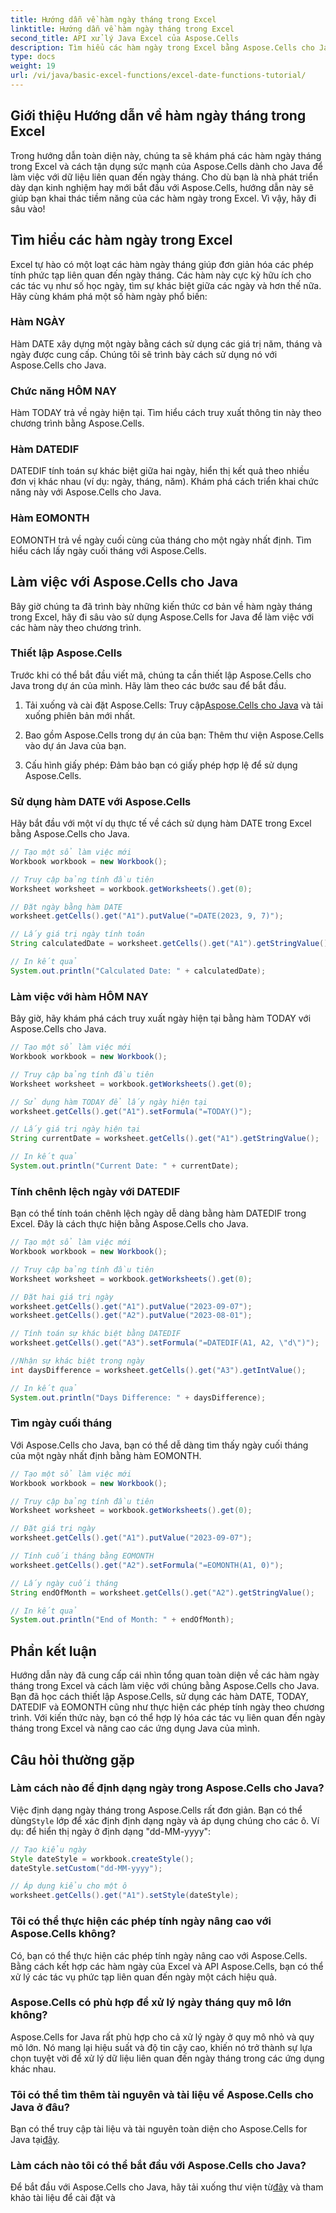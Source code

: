 ```yaml
---
title: Hướng dẫn về hàm ngày tháng trong Excel
linktitle: Hướng dẫn về hàm ngày tháng trong Excel
second_title: API xử lý Java Excel của Aspose.Cells
description: Tìm hiểu các hàm ngày trong Excel bằng Aspose.Cells cho Java. Khám phá hướng dẫn từng bước với mã nguồn.
type: docs
weight: 19
url: /vi/java/basic-excel-functions/excel-date-functions-tutorial/
---
```


## Giới thiệu Hướng dẫn về hàm ngày tháng trong Excel

Trong hướng dẫn toàn diện này, chúng ta sẽ khám phá các hàm ngày tháng trong Excel và cách tận dụng sức mạnh của Aspose.Cells dành cho Java để làm việc với dữ liệu liên quan đến ngày tháng. Cho dù bạn là nhà phát triển dày dạn kinh nghiệm hay mới bắt đầu với Aspose.Cells, hướng dẫn này sẽ giúp bạn khai thác tiềm năng của các hàm ngày trong Excel. Vì vậy, hãy đi sâu vào!

## Tìm hiểu các hàm ngày trong Excel

Excel tự hào có một loạt các hàm ngày tháng giúp đơn giản hóa các phép tính phức tạp liên quan đến ngày tháng. Các hàm này cực kỳ hữu ích cho các tác vụ như số học ngày, tìm sự khác biệt giữa các ngày và hơn thế nữa. Hãy cùng khám phá một số hàm ngày phổ biến:

### Hàm NGÀY

Hàm DATE xây dựng một ngày bằng cách sử dụng các giá trị năm, tháng và ngày được cung cấp. Chúng tôi sẽ trình bày cách sử dụng nó với Aspose.Cells cho Java.

### Chức năng HÔM NAY

Hàm TODAY trả về ngày hiện tại. Tìm hiểu cách truy xuất thông tin này theo chương trình bằng Aspose.Cells.

### Hàm DATEDIF

DATEDIF tính toán sự khác biệt giữa hai ngày, hiển thị kết quả theo nhiều đơn vị khác nhau (ví dụ: ngày, tháng, năm). Khám phá cách triển khai chức năng này với Aspose.Cells cho Java.

### Hàm EOMONTH

EOMONTH trả về ngày cuối cùng của tháng cho một ngày nhất định. Tìm hiểu cách lấy ngày cuối tháng với Aspose.Cells.

## Làm việc với Aspose.Cells cho Java

Bây giờ chúng ta đã trình bày những kiến thức cơ bản về hàm ngày tháng trong Excel, hãy đi sâu vào sử dụng Aspose.Cells for Java để làm việc với các hàm này theo chương trình.

### Thiết lập Aspose.Cells

Trước khi có thể bắt đầu viết mã, chúng ta cần thiết lập Aspose.Cells cho Java trong dự án của mình. Hãy làm theo các bước sau để bắt đầu.

1. Tải xuống và cài đặt Aspose.Cells: Truy cập[Aspose.Cells cho Java](https://releases.aspose.com/cells/java/) và tải xuống phiên bản mới nhất.

2. Bao gồm Aspose.Cells trong dự án của bạn: Thêm thư viện Aspose.Cells vào dự án Java của bạn.

3. Cấu hình giấy phép: Đảm bảo bạn có giấy phép hợp lệ để sử dụng Aspose.Cells.

### Sử dụng hàm DATE với Aspose.Cells

Hãy bắt đầu với một ví dụ thực tế về cách sử dụng hàm DATE trong Excel bằng Aspose.Cells cho Java.

```java
// Tạo một sổ làm việc mới
Workbook workbook = new Workbook();

// Truy cập bảng tính đầu tiên
Worksheet worksheet = workbook.getWorksheets().get(0);

// Đặt ngày bằng hàm DATE
worksheet.getCells().get("A1").putValue("=DATE(2023, 9, 7)");

// Lấy giá trị ngày tính toán
String calculatedDate = worksheet.getCells().get("A1").getStringValue();

// In kết quả
System.out.println("Calculated Date: " + calculatedDate);
```

### Làm việc với hàm HÔM NAY

Bây giờ, hãy khám phá cách truy xuất ngày hiện tại bằng hàm TODAY với Aspose.Cells cho Java.

```java
// Tạo một sổ làm việc mới
Workbook workbook = new Workbook();

// Truy cập bảng tính đầu tiên
Worksheet worksheet = workbook.getWorksheets().get(0);

// Sử dụng hàm TODAY để lấy ngày hiện tại
worksheet.getCells().get("A1").setFormula("=TODAY()");

// Lấy giá trị ngày hiện tại
String currentDate = worksheet.getCells().get("A1").getStringValue();

// In kết quả
System.out.println("Current Date: " + currentDate);
```

### Tính chênh lệch ngày với DATEDIF

Bạn có thể tính toán chênh lệch ngày dễ dàng bằng hàm DATEDIF trong Excel. Đây là cách thực hiện bằng Aspose.Cells cho Java.

```java
// Tạo một sổ làm việc mới
Workbook workbook = new Workbook();

// Truy cập bảng tính đầu tiên
Worksheet worksheet = workbook.getWorksheets().get(0);

// Đặt hai giá trị ngày
worksheet.getCells().get("A1").putValue("2023-09-07");
worksheet.getCells().get("A2").putValue("2023-08-01");

// Tính toán sự khác biệt bằng DATEDIF
worksheet.getCells().get("A3").setFormula("=DATEDIF(A1, A2, \"d\")");

//Nhận sự khác biệt trong ngày
int daysDifference = worksheet.getCells().get("A3").getIntValue();

// In kết quả
System.out.println("Days Difference: " + daysDifference);
```

### Tìm ngày cuối tháng

Với Aspose.Cells cho Java, bạn có thể dễ dàng tìm thấy ngày cuối tháng của một ngày nhất định bằng hàm EOMONTH.

```java
// Tạo một sổ làm việc mới
Workbook workbook = new Workbook();

// Truy cập bảng tính đầu tiên
Worksheet worksheet = workbook.getWorksheets().get(0);

// Đặt giá trị ngày
worksheet.getCells().get("A1").putValue("2023-09-07");

// Tính cuối tháng bằng EOMONTH
worksheet.getCells().get("A2").setFormula("=EOMONTH(A1, 0)");

// Lấy ngày cuối tháng
String endOfMonth = worksheet.getCells().get("A2").getStringValue();

// In kết quả
System.out.println("End of Month: " + endOfMonth);
```

## Phần kết luận

Hướng dẫn này đã cung cấp cái nhìn tổng quan toàn diện về các hàm ngày tháng trong Excel và cách làm việc với chúng bằng Aspose.Cells cho Java. Bạn đã học cách thiết lập Aspose.Cells, sử dụng các hàm DATE, TODAY, DATEDIF và EOMONTH cũng như thực hiện các phép tính ngày theo chương trình. Với kiến thức này, bạn có thể hợp lý hóa các tác vụ liên quan đến ngày tháng trong Excel và nâng cao các ứng dụng Java của mình.

## Câu hỏi thường gặp

### Làm cách nào để định dạng ngày trong Aspose.Cells cho Java?

 Việc định dạng ngày tháng trong Aspose.Cells rất đơn giản. Bạn có thể dùng`Style` lớp để xác định định dạng ngày và áp dụng chúng cho các ô. Ví dụ: để hiển thị ngày ở định dạng "dd-MM-yyyy":

```java
// Tạo kiểu ngày
Style dateStyle = workbook.createStyle();
dateStyle.setCustom("dd-MM-yyyy");

// Áp dụng kiểu cho một ô
worksheet.getCells().get("A1").setStyle(dateStyle);
```

### Tôi có thể thực hiện các phép tính ngày nâng cao với Aspose.Cells không?

Có, bạn có thể thực hiện các phép tính ngày nâng cao với Aspose.Cells. Bằng cách kết hợp các hàm ngày của Excel và API Aspose.Cells, bạn có thể xử lý các tác vụ phức tạp liên quan đến ngày một cách hiệu quả.

### Aspose.Cells có phù hợp để xử lý ngày tháng quy mô lớn không?

Aspose.Cells for Java rất phù hợp cho cả xử lý ngày ở quy mô nhỏ và quy mô lớn. Nó mang lại hiệu suất và độ tin cậy cao, khiến nó trở thành sự lựa chọn tuyệt vời để xử lý dữ liệu liên quan đến ngày tháng trong các ứng dụng khác nhau.

### Tôi có thể tìm thêm tài nguyên và tài liệu về Aspose.Cells cho Java ở đâu?

 Bạn có thể truy cập tài liệu và tài nguyên toàn diện cho Aspose.Cells for Java tại[đây](https://reference.aspose.com/cells/java/).

### Làm cách nào tôi có thể bắt đầu với Aspose.Cells cho Java?

 Để bắt đầu với Aspose.Cells cho Java, hãy tải xuống thư viện từ[đây](https://releases.aspose.com/cells/java/) và tham khảo tài liệu để cài đặt và